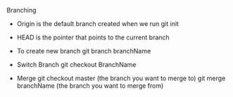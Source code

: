 Branching

- Origin is the default branch created when we run git init

- HEAD is the pointer that points to the current branch

- To create new branch
  git branch branchName
  
- Switch Branch
  git checkout BranchName 
  
- Merge
  git checkout master (the branch you want to merge to)
  git merge branchName (the branch you want to merge from)